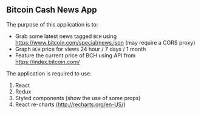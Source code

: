## Bitcoin Cash News App

The purpose of this application is to:

- Grab some latest news tagged `BCH` using https://www.bitcoin.com/special/news.json
  (may require a CORS proxy)
- Graph `BCH` price for views 24 hour / 7 days / 1 month
- Feature the current price of BCH using API from https://index.bitcoin.com/

The application is required to use:

1. React
2. Redux
3. Styled components (show the use of some props)
4. React re-charts (http://recharts.org/en-US/)
